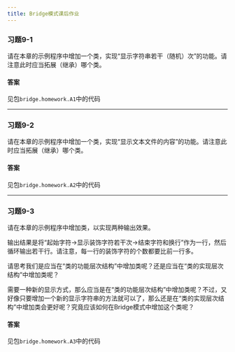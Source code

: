 ```yaml
---
title: Bridge模式课后作业
---
```


### 习题9-1

请在本章的示例程序中增加一个类，实现“显示字符串若干（随机）次”的功能。请注意此时应当拓展（继承）哪个类。

#### 答案

见包`bridge.homework.A1`中的代码

---

### 习题9-2

请在本章的示例程序中增加一个类，实现“显示文本文件的内容”的功能。请注意此时应当拓展（继承）哪个类。

#### 答案

见包`bridge.homework.A2`中的代码

---

### 习题9-3

请在本章的示例程序中增加类，以实现两种输出效果。

输出结果是将“起始字符->显示装饰字符若干次->结束字符和换行”作为一行，然后循环输出若干行。请注意，每一行的装饰字符的个数都要比前一行多。

请思考我们是应当在“类的功能层次结构”中增加类呢？还是应当在“类的实现层次结构”中增加类呢？

需要一种新的显示方式，那么应当是在“类的功能层次结构”中增加类呢？不过，又好像只要增加一个新的显示字符串的方法就可以了，那么还是在“类的实现层次结构”中增加类会更好呢？究竟应该如何在Bridge模式中增加这个类呢？

#### 答案

见包`bridge.homework.A3`中的代码